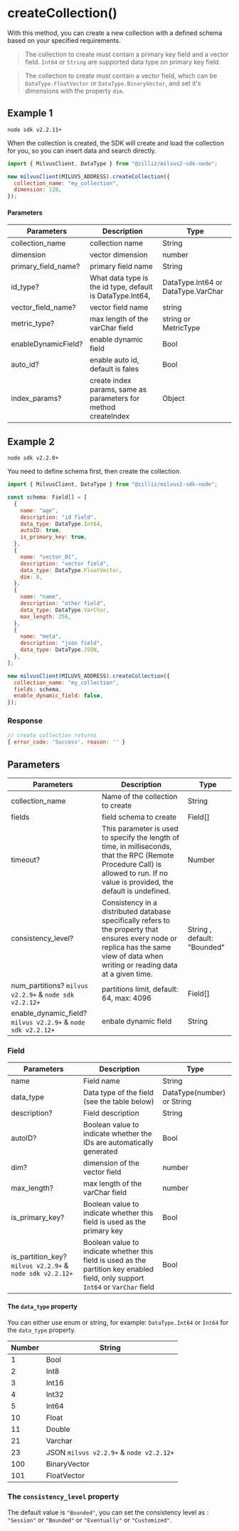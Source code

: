 # createCollection()

With this method, you can create a new collection with a defined schema based on your specified requirements.

> The collection to create must contain a primary key field and a vector field. `Int64` or `String` are supported data type on primary key field.

> The collection to create must contain a vector field, which can be `DataType.FloatVector` or `DataType.BinaryVector`, and set it's dimensions with the property `dim`.

## Example 1

`node sdk v2.2.11+`

When the collection is created, the SDK will create and load the collection for you, so you can insert data and search directly.

```javascript
import { MilvusClient, DataType } from "@zilliz/milvus2-sdk-node";

new milvusClient(MILUVS_ADDRESS).createCollection({
  collection_name: "my_collection",
  dimension: 128,
});
```

#### Parameters

| Parameters          | Description                                                    | Type                               |
| ------------------- | -------------------------------------------------------------- | ---------------------------------- |
| collection_name     | collection name                                                | String                             |
| dimension           | vector dimension                                               | number                             |
| primary_field_name? | primary field name                                             | String                             |
| id_type?            | What data type is the id type, default is DataType.Int64,      | DataType.Int64 or DataType.VarChar |
| vector_field_name?  | vector field name                                              | string                             |
| metric_type?        | max length of the varChar field                                | string or MetricType               |
| enableDynamicField? | enable dynamic field                                           | Bool                               |
| auto_id?            | enable auto id, default is fales                               | Bool                               |
| index_params?       | create index params, same as parameters for method createIndex | Object                             |

## Example 2

`node sdk v2.2.0+`

You need to define schema first, then create the collection.

```javascript
import { MilvusClient, DataType } from "@zilliz/milvus2-sdk-node";

const schema: Field[] = [
  {
    name: "age",
    description: "id field",
    data_type: DataType.Int64,
    autoID: true,
    is_primary_key: true,
  },
  {
    name: "vector_01",
    description: "vector field",
    data_type: DataType.FloatVector,
    dim: 8,
  },
  {
    name: "name",
    description: "other field",
    data_type: DataType.VarChar,
    max_length: 256,
  },
  {
    name: "meta",
    description: "json field",
    data_type: DataType.JSON,
  },
];

new milvusClient(MILUVS_ADDRESS).createCollection({
  collection_name: "my_collection",
  fields: schema,
  enable_dynamic_field: false,
});
```

### Response

```javascript
// create collection returns
{ error_code: 'Success', reason: '' }
```

## Parameters

| Parameters                                                   | Description                                                                                                                                                                          | Type                        |
| ------------------------------------------------------------ | ------------------------------------------------------------------------------------------------------------------------------------------------------------------------------------ | --------------------------- |
| collection_name                                              | Name of the collection to create                                                                                                                                                     | String                      |
| fields                                                       | field schema to create                                                                                                                                                               | Field[]                     |
| timeout?                                                     | This parameter is used to specify the length of time, in milliseconds, that the RPC (Remote Procedure Call) is allowed to run. If no value is provided, the default is undefined.    | Number                      |
| consistency_level?                                           | Consistency in a distributed database specifically refers to the property that ensures every node or replica has the same view of data when writing or reading data at a given time. | String , default: "Bounded" |
| num_partitions? `milvus v2.2.9+` & `node sdk v2.2.12+`       | partitions limit, default: 64, max: 4096                                                                                                                                             | Field[]                     |
| enable_dynamic_field? `milvus v2.2.9+` & `node sdk v2.2.12+` | enbale dynamic field                                                                                                                                                                 | String                      |

### Field

| Parameters                                               | Description                                                                                                                      | Type                       |
| -------------------------------------------------------- | -------------------------------------------------------------------------------------------------------------------------------- | -------------------------- |
| name                                                     | Field name                                                                                                                       | String                     |
| data_type                                                | Data type of the field (see the table below)                                                                                     | DataType(number) or String |
| description?                                             | Field description                                                                                                                | String                     |
| autoID?                                                  | Boolean value to indicate whether the IDs are automatically generated                                                            | Bool                       |
| dim?                                                     | dimension of the vector field                                                                                                    | number                     |
| max_length?                                              | max length of the varChar field                                                                                                  | number                     |
| is_primary_key?                                          | Boolean value to indicate whether this field is used as the primary key                                                          | Bool                       |
| is_partition_key? `milvus v2.2.9+` & `node sdk v2.2.12+` | Boolean value to indicate whether this field is used as the partition key enabled field, only support `Int64` or `VarChar` field | Bool                       |

#### The `data_type` property

You can either use enum or string, for example: `DataType.Int64` or `Int64` for the `data_type` property.

| Number | String                                  |
| ------ | --------------------------------------- |
| 1      | Bool                                    |
| 2      | Int8                                    |
| 3      | Int16                                   |
| 4      | Int32                                   |
| 5      | Int64                                   |
| 10     | Float                                   |
| 11     | Double                                  |
| 21     | Varchar                                 |
| 23     | JSON `milvus v2.2.9+` & `node v2.2.12+` |
| 100    | BinaryVector                            |
| 101    | FloatVector                             |

### The `consistency_level` property

The default value is `"Bounded"`, you can set the consistency level as : `"Session"` or `"Bounded"` or `"Eventually"` or `"Customized"`.
